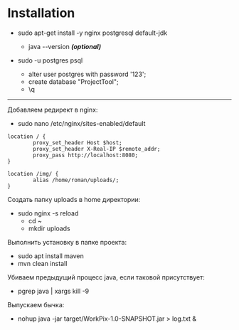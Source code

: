 # Installation
* sudo apt-get install -y nginx postgresql default-jdk
    * java --version ***(optional)***

* sudo -u postgres psql
    * alter user postgres with password '123';
    * create database "ProjectTool";
    * \q
---
Добавляем редирект в nginx:
* sudo nano /etc/nginx/sites-enabled/default

```
location / {
        proxy_set_header Host $host;
        proxy_set_header X-Real-IP $remote_addr;
        proxy_pass http://localhost:8080;
}

location /img/ {
        alias /home/roman/uploads/;
}
```
Создать папку uploads в home директории:
* sudo nginx -s reload
    * cd ~
    * mkdir uploads

Выполнить установку в папке проекта:
* sudo apt install maven
* mvn clean install

Убиваем предыдущий процесс java, если таковой присутствует:
* pgrep java | xargs kill -9

Выпускаем бычка:
* nohup java -jar target/WorkPix-1.0-SNAPSHOT.jar > log.txt &